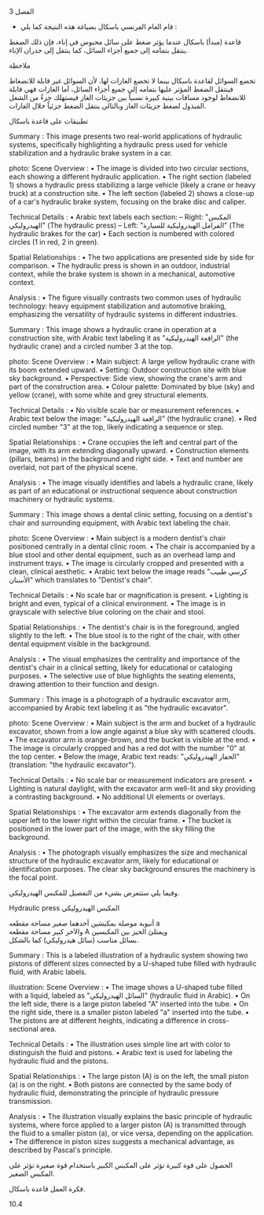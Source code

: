 3
الفصل <!-- text, from page 0 (l=0.852,t=0.033,r=0.925,b=0.074), with ID efacb6e9-a734-49d8-a511-445722011124 -->

* قام العام الفرنسي باسكال بصياغة هذه النتيجة كما يلي : <!-- text, from page 0 (l=0.462,t=0.087,r=0.931,b=0.113), with ID d84a9c6f-4390-4172-bde7-ad3d62388406 -->

قاعدة (مبدأ) باسكال
عندما يؤثر ضغط على سائل محبوس في إناء، فإن ذلك الضغط ينتقل بتمامه إلى جميع أجزاء السائل، كما ينتقل إلى جدران الإناء. <!-- text, from page 0 (l=0.071,t=0.118,r=0.928,b=0.194), with ID 2bc131dd-cc5c-4c03-8f1f-daa8d825dbc5 -->

ملاحظة

تخضع السوائل لقاعدة باسكال بينما لا تخضع الغازات لها،
لأن السوائل غير قابلة للانضغاط فينتقل الضغط المؤثر عليها بتمامه إلى جميع أجزاء السائل، أما الغازات فهي قابلة للانضغاط لوجود مسافات بينية كبيرة نسبياً بين جزيئات الغاز فيستهلك جزءٌ من الشغل المبذول لضغط جزيئات الغاز وبالتالي ينتقل الضغط جزئياً خلال الغازات. <!-- text, from page 0 (l=0.071,t=0.208,r=0.940,b=0.345), with ID 646a85b2-e80a-4247-a26e-4f8cc4ab95fc -->

تطبيقات على قاعدة باسكال <!-- text, from page 0 (l=0.616,t=0.360,r=0.930,b=0.400), with ID b4eb762e-10bb-4b50-a24a-a8fe0938ec9c -->

Summary : This image presents two real-world applications of hydraulic systems, specifically highlighting a hydraulic press used for vehicle stabilization and a hydraulic brake system in a car.

photo:
Scene Overview :
  • The image is divided into two circular sections, each showing a different hydraulic application.
  • The right section (labeled 1) shows a hydraulic press stabilizing a large vehicle (likely a crane or heavy truck) at a construction site.
  • The left section (labeled 2) shows a close-up of a car's hydraulic brake system, focusing on the brake disc and caliper.

Technical Details :
  • Arabic text labels each section: 
      – Right: "المكبس الهيدروليكي" (The hydraulic press)
      – Left: "الفرامل الهيدروليكية للسيارة" (The hydraulic brakes for the car)
  • Each section is numbered with colored circles (1 in red, 2 in green).

Spatial Relationships :
  • The two applications are presented side by side for comparison.
  • The hydraulic press is shown in an outdoor, industrial context, while the brake system is shown in a mechanical, automotive context.

Analysis :
  • The figure visually contrasts two common uses of hydraulic technology: heavy equipment stabilization and automotive braking, emphasizing the versatility of hydraulic systems in different industries. <!-- figure, from page 0 (l=0.579,t=0.406,r=0.921,b=0.585), with ID b589a03a-106f-42c5-b5aa-b29c4136cced -->

Summary : This image shows a hydraulic crane in operation at a construction site, with Arabic text labeling it as "الرافعة الهيدروليكية" (the hydraulic crane) and a circled number 3 at the top.

photo:
Scene Overview :
  • Main subject: A large yellow hydraulic crane with its boom extended upward.
  • Setting: Outdoor construction site with blue sky background.
  • Perspective: Side view, showing the crane's arm and part of the construction area.
  • Colour palette: Dominated by blue (sky) and yellow (crane), with some white and grey structural elements.

Technical Details :
  • No visible scale bar or measurement references.
  • Arabic text below the image: "الرافعة الهيدروليكية" (the hydraulic crane).
  • Red circled number "3" at the top, likely indicating a sequence or step.

Spatial Relationships :
  • Crane occupies the left and central part of the image, with its arm extending diagonally upward.
  • Construction elements (pillars, beams) in the background and right side.
  • Text and number are overlaid, not part of the physical scene.

Analysis :
  • The image visually identifies and labels a hydraulic crane, likely as part of an educational or instructional sequence about construction machinery or hydraulic systems. <!-- figure, from page 0 (l=0.410,t=0.409,r=0.588,b=0.579), with ID ae22dba8-50eb-4330-9f4d-61a4119eb3cd -->

Summary : This image shows a dental clinic setting, focusing on a dentist's chair and surrounding equipment, with Arabic text labeling the chair.

photo:
Scene Overview :
  • Main subject is a modern dentist's chair positioned centrally in a dental clinic room.
  • The chair is accompanied by a blue stool and other dental equipment, such as an overhead lamp and instrument trays.
  • The image is circularly cropped and presented with a clean, clinical aesthetic.
  • Arabic text below the image reads "كرسي طبيب الأسنان" which translates to "Dentist's chair".

Technical Details :
  • No scale bar or magnification is present.
  • Lighting is bright and even, typical of a clinical environment.
  • The image is in grayscale with selective blue coloring on the chair and stool.

Spatial Relationships :
  • The dentist's chair is in the foreground, angled slightly to the left.
  • The blue stool is to the right of the chair, with other dental equipment visible in the background.

Analysis :
  • The visual emphasizes the centrality and importance of the dentist's chair in a clinical setting, likely for educational or cataloging purposes.
  • The selective use of blue highlights the seating elements, drawing attention to their function and design. <!-- figure, from page 0 (l=0.247,t=0.406,r=0.414,b=0.584), with ID 6f0642b5-5047-4ea0-8b36-8af035bce3f7 -->

Summary : This image is a photograph of a hydraulic excavator arm, accompanied by Arabic text labeling it as "the hydraulic excavator".

photo:
Scene Overview :
  • Main subject is the arm and bucket of a hydraulic excavator, shown from a low angle against a blue sky with scattered clouds.
  • The excavator arm is orange-brown, and the bucket is visible at the end.
  • The image is circularly cropped and has a red dot with the number "0" at the top center.
  • Below the image, Arabic text reads: "الحفار الهيدروليكي" (translation: "the hydraulic excavator").

Technical Details :
  • No scale bar or measurement indicators are present.
  • Lighting is natural daylight, with the excavator arm well-lit and sky providing a contrasting background.
  • No additional UI elements or overlays.

Spatial Relationships :
  • The excavator arm extends diagonally from the upper left to the lower right within the circular frame.
  • The bucket is positioned in the lower part of the image, with the sky filling the background.

Analysis :
  • The photograph visually emphasizes the size and mechanical structure of the hydraulic excavator arm, likely for educational or identification purposes. The clear sky background ensures the machinery is the focal point. <!-- figure, from page 0 (l=0.071,t=0.408,r=0.253,b=0.581), with ID 8fcdee37-5b56-4afb-ac98-f941a811e1db -->

وفيما يلي ستتعرض بشيء من التفصيل للمكبس الهيدروليكي. <!-- text, from page 0 (l=0.438,t=0.595,r=0.931,b=0.625), with ID 148cde97-912f-449a-aa54-2a735473791f -->

Hydraulic press المكبس الهيدروليكي <!-- text, from page 0 (l=0.513,t=0.635,r=0.931,b=0.670), with ID 0132e60e-fb65-4ae7-ac3a-8560c174e1f6 -->

أنبوبة موصلة بمكبسَين أحدهما صغير مساحة مقطعه a  
والآخر كبير مساحة مقطعه A ويمتلئ الحيز بين المكبسين  
بسائل مناسب (سائل هيدروليكي) كما بالشكل. <!-- text, from page 0 (l=0.405,t=0.676,r=0.949,b=0.781), with ID d89290d7-c553-47b0-9aa2-86054cfbc8f4 -->

Summary : This is a labeled illustration of a hydraulic system showing two pistons of different sizes connected by a U-shaped tube filled with hydraulic fluid, with Arabic labels.

illustration:
Scene Overview :
  • The image shows a U-shaped tube filled with a liquid, labeled as "السائل الهيدروليكي" (hydraulic fluid in Arabic).
  • On the left side, there is a large piston labeled "A" inserted into the tube.
  • On the right side, there is a smaller piston labeled "a" inserted into the tube.
  • The pistons are at different heights, indicating a difference in cross-sectional area.

Technical Details :
  • The illustration uses simple line art with color to distinguish the fluid and pistons.
  • Arabic text is used for labeling the hydraulic fluid and the pistons.

Spatial Relationships :
  • The large piston (A) is on the left, the small piston (a) is on the right.
  • Both pistons are connected by the same body of hydraulic fluid, demonstrating the principle of hydraulic pressure transmission.

Analysis :
  • The illustration visually explains the basic principle of hydraulic systems, where force applied to a larger piston (A) is transmitted through the fluid to a smaller piston (a), or vice versa, depending on the application.
  • The difference in piston sizes suggests a mechanical advantage, as described by Pascal's principle. <!-- figure, from page 0 (l=0.075,t=0.659,r=0.344,b=0.773), with ID b8acd0c6-2e06-4e83-8e54-3198366a71ae -->

الحصول على قوة كبيرة تؤثر على المكبس الكبير باستخدام قوة صغيرة تؤثر على المكبس الصغير. <!-- text, from page 0 (l=0.135,t=0.785,r=0.952,b=0.842), with ID d7c0a505-d0b7-40a3-a12f-95259f4a3aaa -->

فكرة العمل
قاعدة باسكال. <!-- text, from page 0 (l=0.752,t=0.854,r=0.947,b=0.896), with ID 189abf1e-0133-4ff6-84ec-6c79adf14f64 -->

$10.4$ <!-- marginalia, from page 0 (l=0.869,t=0.921,r=0.923,b=0.950), with ID e1a91848-c8db-4117-b04e-db63d972e9b0 -->